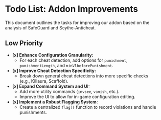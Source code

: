 # Todo List: Addon Improvements

This document outlines the tasks for improving our addon based on the analysis of SafeGuard and Scythe-Anticheat.

## Low Priority

*   **[x] Enhance Configuration Granularity:**
    *   For each cheat detection, add options for `punishment`, `punishmentLength`, and `minVlbeforePunishment`.
*   **[x] Improve Cheat Detection Specificity:**
    *   Break down general cheat detections into more specific checks (e.g., Killaura, Scaffold).
*   **[x] Expand Command System and UI:**
    *   Add more utility commands (`invsee`, `vanish`, etc.).
    *   Improve the UI to allow for in-game configuration editing.
*   **[x] Implement a Robust Flagging System:**
    *   Create a centralized `flag()` function to record violations and handle punishments.
